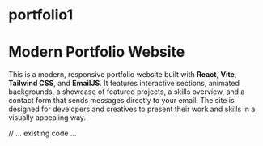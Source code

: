 # portfolio1
# Modern Portfolio Website

This is a modern, responsive portfolio website built with **React**, **Vite**, **Tailwind CSS**, and **EmailJS**. It features interactive sections, animated backgrounds, a showcase of featured projects, a skills overview, and a contact form that sends messages directly to your email. The site is designed for developers and creatives to present their work and skills in a visually appealing way.

// ... existing code ...